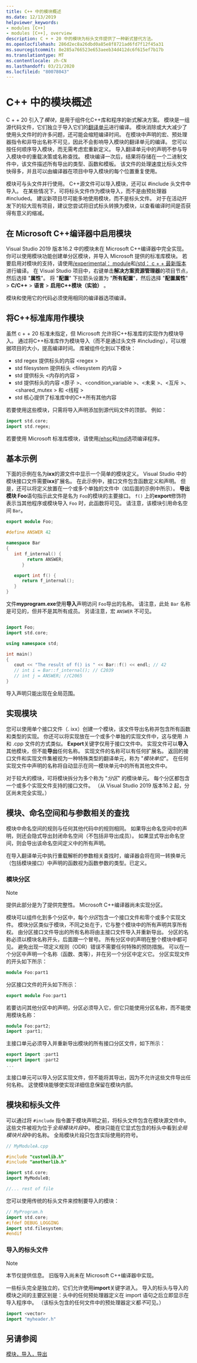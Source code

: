 ```yaml
---
title: C++ 中的模块概述
ms.date: 12/13/2019
helpviewer_keywords:
- modules [C++]
- modules [C++], overview
description: C + + 20 中的模块为标头文件提供了一种新式替代方法。
ms.openlocfilehash: 286d2ec8a26dbd0a85e8f8721ad6fd7f12f45a31
ms.sourcegitcommit: 8e285a766523e653aeeb34d412dc6f615ef7b17b
ms.translationtype: MT
ms.contentlocale: zh-CN
ms.lasthandoff: 03/21/2020
ms.locfileid: "80078043"
---
```

# <a name="overview-of-modules-in-c"></a>C++ 中的模块概述

C + + 20 引入了*模块*，是用于组件化C++库和程序的新式解决方案。 模块是一组源代码文件，它们独立于导入它们的[翻译单元](https://wikipedia.org/wiki/Translation_unit_(programming))进行编译。 模块消除或大大减少了使用头文件时的许多问题，还可能会缩短编译时间。 在模块中声明的宏、预处理器指令和非导出名称不可见，因此不会影响导入模块的翻译单元的编译。 您可以按任何顺序导入模块，而无需考虑宏重新定义。 导入翻译单元中的声明不参与导入模块中的重载决策或名称查找。 模块编译一次后，结果将存储在一个二进制文件中，该文件描述所有导出的类型、函数和模板。 该文件的处理速度比标头文件快得多，并且可以由编译器在项目中导入模块的每个位置重复使用。

模块可与头文件并行使用。 C++源文件可以导入模块，还可以 #include 头文件中导入。 在某些情况下，可将标头文件作为模块导入，而不是由预处理器 #included。 建议新项目尽可能多地使用模块，而不是标头文件。 对于在活动开发下的较大现有项目，建议您尝试将旧式标头转换为模块，以查看编译时间是否获得有意义的缩减。

## <a name="enable-modules-in-the-microsoft-c-compiler"></a>在 Microsoft C++编译器中启用模块

Visual Studio 2019 版本16.2 中的模块未在 Microsoft C++编译器中完全实现。 你可以使用模块功能创建单分区模块，并导入 Microsoft 提供的标准库模块。 若要启用对模块的支持，请使用[/experimental： module](../build/reference/experimental-module.md)和[/std： c + + 最新版本](../build/reference/std-specify-language-standard-version.md)进行编译。 在 Visual Studio 项目中，右键单击**解决方案资源管理器**的项目节点，然后选择 "**属性**"。 将 "**配置**" 下拉箭头设置为 "**所有配置**"，然后选择 "**配置属性**" > **C/C++**  > **语言** > **启用C++模块（实验）** 。

模块和使用它的代码必须使用相同的编译器选项编译。

## <a name="consume-the-c-standard-library-as-modules"></a>将C++标准库用作模块

虽然 c + + 20 标准未指定，但 Microsoft 允许将C++标准库的实现作为模块导入。 通过将C++标准库作为模块导入（而不是通过头文件 #including），可以根据项目的大小，提高编译时间。 库被组件化到以下模块：

- std regex 提供标头的内容 \<regex >
- std filesystem 提供标头 \<filesystem 的内容 >
- std 提供标头 \<内存的内容 >
- std 提供标头的内容 \<原子 >、\<condition_variable >、\<未来 >、\<互斥 >、\<shared_mutex > 和 \<线程 >
- std 核心提供了标准库中的C++所有其他内容

若要使用这些模块，只需将导入声明添加到源代码文件的顶部。 例如：

```cpp
import std.core;
import std.regex;
```

若要使用 Microsoft 标准库模块，请使用[/ehsc](../build/reference/eh-exception-handling-model.md)和[/md](../build/reference/md-mt-ld-use-run-time-library.md)选项编译程序。

## <a name="basic-example"></a>基本示例

下面的示例在名为**ixx**的源文件中显示一个简单的模块定义。 Visual Studio 中的模块接口文件需要**ixx**扩展名。 在此示例中，接口文件包含函数定义和声明。 但是，还可以将定义放置在一个或多个单独的文件中（如后面的示例中所示）。 **导出模块 Foo**语句指示此文件是名为 `Foo`的模块的主要接口。 `f()` 上的**export**修饰符表示当其他程序或模块导入 `Foo` 时，此函数将可见。 请注意，该模块引用命名空间 `Bar`。

```cpp
export module Foo;

#define ANSWER 42

namespace Bar
{
   int f_internal() {
        return ANSWER;
      }

   export int f() {
      return f_internal();
   }
}
```

文件**myprogram.exe**使用**导入**声明访问 `Foo`导出的名称。 请注意，此处 `Bar` 名称是可见的，但并不是其所有成员。 另请注意，宏 `ANSWER` 不可见。

```cpp

import Foo;
import std.core;

using namespace std;

int main()
{
   cout << "The result of f() is " << Bar::f() << endl; // 42
   // int i = Bar::f_internal(); // C2039
   // int j = ANSWER; //C2065
}

```

导入声明只能出现在全局范围。

## <a name="implementing-modules"></a>实现模块

您可以使用单个接口文件（. ixx）创建一个模块，该文件导出名称并包含所有函数和类型的实现。 你还可以将实现放在一个或多个单独的实现文件中，这与使用 .h 和 .cpp 文件的方式类似。 **Export**关键字仅用于接口文件中。 实现文件可以**导入**其他模块，但不能**导出**任何名称。 实现文件的名称可以有任何扩展名。 返回的接口文件和实现文件集被视为一种特殊类型的翻译单元，称为 "*模块单位*"。 在任何实现文件中声明的名称将自动显示在同一模块单元中的所有其他文件中。

对于较大的模块，可将模块拆分为多个称为 "*分区*" 的模块单元。 每个分区都包含一个或多个实现文件支持的接口文件。 （从 Visual Studio 2019 版本16.2 起，分区尚未完全实现。）

## <a name="modules-namespaces-and-argument-dependent-lookup"></a>模块、命名空间和与参数相关的查找

模块中命名空间的规则与任何其他代码中的规则相同。 如果导出命名空间中的声明，则还会隐式导出封闭命名空间（不包括非导出成员）。 如果显式导出命名空间，则会导出该命名空间定义中的所有声明。

在导入翻译单元中执行重载解析的参数相关查找时，编译器会将在同一转换单元（包括模块接口）中声明的函数视为函数参数的类型。已定义。

### <a name="module-partitions"></a>模块分区

> [!NOTE]
> 提供此部分是为了提供完整性。 Microsoft C++编译器尚未实现分区。

模块可以组件化到多个分区中，每个*分区*包含一个接口文件和零个或多个实现文件。 模块分区类似于模块，不同之处在于，它与整个模块中的所有声明共享所有权。 由分区接口文件导出的所有名称将由主接口文件导入并重新导出。 分区的名称必须以模块名称开头，后面跟一个冒号。 所有分区中的声明在整个模块中都可见。 避免出现一项定义规则（ODR）错误不需要任何特殊的预防措施。 可以在一个分区中声明一个名称（函数、类等），并在另一个分区中定义它。 分区实现文件的开头如下所示：

```cpp
module Foo:part1
```

分区接口文件的开头如下所示：

```cpp
export module Foo:part1
```

若要访问其他分区中的声明，分区必须导入它，但它只能使用分区名称，而不能使用模块名称：

```cpp
module Foo:part2;
import :part1;
```

主接口单元必须导入并重新导出模块的所有接口分区文件，如下所示：

```cpp
export import :part1
export import :part2
...
```

主接口单元可以导入分区实现文件，但不能将其导出，因为不允许这些文件导出任何名称。 这使模块能够使实现详细信息保留在模块内部。

## <a name="modules-and-header-files"></a>模块和标头文件

可以通过将 `#include` 指令置于模块声明之前，将标头文件包含在模块源文件中。 这些文件被视为位于*全局模块片段*中。 模块只能在它显式包含的标头中看到*全局模块片段*中的名称。 全局模块片段只包含实际使用的符号。

```cpp
// MyModuleA.cpp

#include "customlib.h"
#include "anotherlib.h"

import std.core;
import MyModuleB;

//... rest of file
```

您可以使用传统的标头文件来控制要导入的模块：

```cpp
// MyProgram.h
import std.core;
#ifdef DEBUG_LOGGING
import std.filesystem;
#endif
```

### <a name="imported-header-files"></a>导入的标头文件

> [!NOTE]
> 本节仅提供信息。 旧版导入尚未在 Microsoft C++编译器中实现。

一些标头完全是独立的，它们允许使用**import**关键字进入。 导入的标头与导入的模块之间的主要区别是：头中的任何预处理器定义在 import 语句之后立即显示在导入程序中。 （该标头包含的任何文件中的预处理器定义都*不*可见。）

```cpp
import <vector>
import "myheader.h"
```

## <a name="see-also"></a>另请参阅

[模块，导入，导出](import-export-module.md)
